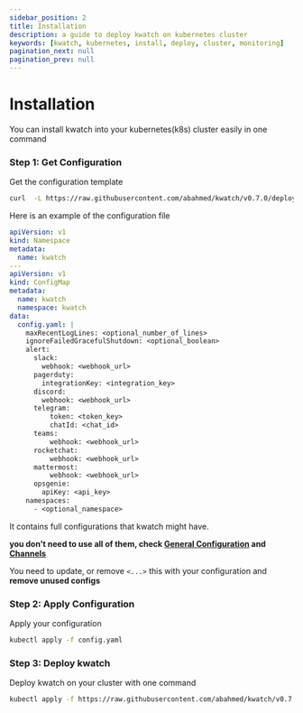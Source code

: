 ```yaml
---
sidebar_position: 2
title: Installation
description: a guide to deploy kwatch on kubernetes cluster
keywords: [kwatch, kubernetes, install, deploy, cluster, monitoring]
pagination_next: null
pagination_prev: null
---
```


# Installation

You can install kwatch into your kubernetes(k8s) cluster easily in one command

### Step 1: Get Configuration

Get the configuration template

```bash
curl  -L https://raw.githubusercontent.com/abahmed/kwatch/v0.7.0/deploy/config.yaml -o config.yaml
```

Here is an example of the configuration file

```yaml
apiVersion: v1
kind: Namespace
metadata:
  name: kwatch
---
apiVersion: v1
kind: ConfigMap
metadata:
  name: kwatch
  namespace: kwatch
data:
  config.yaml: |
    maxRecentLogLines: <optional_number_of_lines>
    ignoreFailedGracefulShutdown: <optional_boolean>
    alert:
      slack:
        webhook: <webhook_url>
      pagerduty:
        integrationKey: <integration_key>
      discord:
        webhook: <webhook_url>
      telegram:
          token: <token_key>
          chatId: <chat_id>
      teams:
          webhook: <webhook_url>
      rocketchat:
          webhook: <webhook_url>
      mattermost:
          webhook: <webhook_url>
      opsgenie:
        apiKey: <api_key>
    namespaces:
      - <optional_namespace>
```

It contains full configurations that kwatch might have.

**you don't need to use all of them, check [General Configuration](./general-configuration) and [Channels](./channels)**

You need to update, or remove `<...>` this with your configuration and **remove unused configs**


### Step 2: Apply Configuration

Apply your configuration

```bash
kubectl apply -f config.yaml
```

### Step 3: Deploy kwatch

Deploy kwatch on your cluster with one command

```bash
kubectl apply -f https://raw.githubusercontent.com/abahmed/kwatch/v0.7.0/deploy/deploy.yaml
```